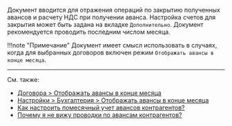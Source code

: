 ﻿Документ вводится для отражения операций по закрытию полученных авансов и расчету НДС при получении аванса. Настройка счетов для закрытия может быть задана на вкладке `Дополнительно`. Документ рекомендуется проводить последним числом месяца.

!!!note "Примечание"
	Документ имеет смысл использовать в случаях, когда для выбранных договоров включен режим `Отображать авансы в конце месяца`.

---

См. также:

- [Договора > Отображать авансы в конце месяца](/c/Contracts#CloseAdvances)
- [Настройки > Бухгалтерия > Отображать авансы в конце месяца](/cf/Settings#CloseAdvances)
- [Как настроить помесячный учет авансов контрагентов?](/faqaccounting#MonthlyAdvances)
- [Почему я не вижу проводки по авансам контрагентов?](/faqaccounting#WhereIsAdvance)
